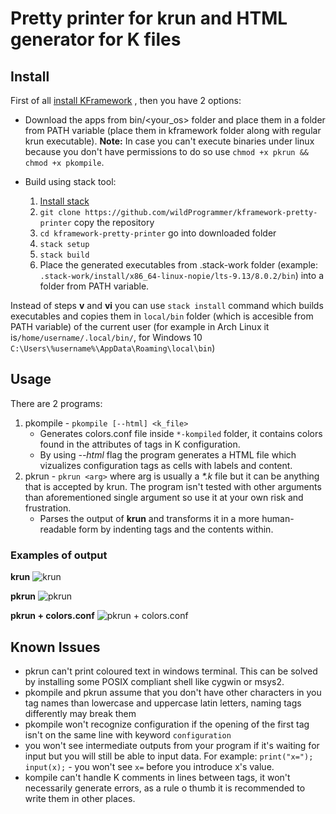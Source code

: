 # Pretty printer for krun and HTML generator for K files

## Install

First of all [install KFramework](https://profs.info.uaic.ro/~arusoaie.andrei/lectures/PLP/2017/week1/lab1.html)
, then you have 2 options:
* Download the apps from bin/<your_os> folder and place them in a folder from PATH variable (place them in kframework folder along with regular krun executable). **Note:** In case you can't execute binaries under linux because you don't have permissions to do so use ```chmod +x pkrun && chmod +x pkompile```.

* Build using stack tool: 
     1. [Install stack](https://docs.haskellstack.org/en/stable/README/#how-to-install)
     2. ```git clone https://github.com/wildProgrammer/kframework-pretty-printer``` copy the repository
     3. ```cd kframework-pretty-printer``` go into downloaded folder
     4. ```stack setup```
     5. ```stack build``` 
     6. Place the generated executables from .stack-work folder (example: ```.stack-work/install/x86_64-linux-nopie/lts-9.13/8.0.2/bin```) into a folder from PATH variable.

 Instead of steps **v** and **vi** you can use ```stack install``` command which builds executables and copies them in ```local/bin``` folder (which is accesible from PATH variable) of the current user (for example in Arch Linux it is```/home/username/.local/bin/```, for Windows 10 ```C:\Users\%username%\AppData\Roaming\local\bin```)


## Usage

There are 2 programs:
1. pkompile - ```pkompile [--html] <k_file>```
     * Generates colors.conf file inside ```*-kompiled``` folder, it contains colors found in the attributes of tags in K configuration.
     * By using *--html* flag the program generates a HTML file which vizualizes configuration tags as cells with labels and content.
2. pkrun - ```pkrun <arg>``` where arg is usually a *\*.k* file but it can be anything that is accepted by krun. The program isn't tested with other arguments than aforementioned single argument so use it at your own risk and frustration.
     * Parses the output of **krun** and transforms it in a more human-readable form by indenting tags and the contents within.

### Examples of output

**krun**
![krun](https://s33.postimg.org/w2igyk20v/krun.png)

**pkrun**
![pkrun](https://s33.postimg.org/xitzg4rwv/pkrun_default.png)

**pkrun + colors.conf**
![pkrun + colors.conf](https://s33.postimg.org/ws19axxfj/pkrun_coloured.png)

## Known Issues

- pkrun can't print coloured text in windows terminal. This can be solved by installing some POSIX compliant shell like cygwin or msys2.
- pkompile and pkrun assume that you don't have other characters in you tag names than lowercase and uppercase latin letters, naming tags differently may break them
- pkompile won't recognize configuration if the opening of the first tag isn't on the same line with keyword ```configuration```
- you won't see intermediate outputs from your program if it's waiting for input but you will still be able to input data. For example: 
```print("x="); input(x);``` - you won't see ```x=``` before you introduce x's value.
- kompile can't handle K comments in lines between tags, it won't necessarily generate errors, as a rule o thumb it is recommended to write them in other places.  

